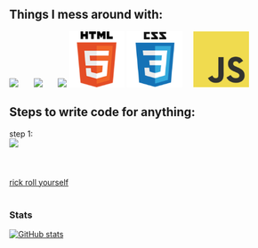 ## Things I mess around with:  

<img height="100" src="https://upload.wikimedia.org/wikipedia/en/thumb/3/30/Java_programming_language_logo.svg/120px-Java_programming_language_logo.svg.png"> &nbsp; &nbsp; &nbsp; <img height="100" src="https://upload.wikimedia.org/wikipedia/commons/thumb/1/18/ISO_C%2B%2B_Logo.svg/180px-ISO_C%2B%2B_Logo.svg.png"> &nbsp; &nbsp; &nbsp;
<img height="100" src="https://upload.wikimedia.org/wikipedia/commons/thumb/3/3c/Logo_Blender.svg/300px-Logo_Blender.svg.png">
<img height="100" src="https://raw.githubusercontent.com/github/explore/80688e429a7d4ef2fca1e82350fe8e3517d3494d/topics/html/html.png">
<img height="100" src="https://raw.githubusercontent.com/github/explore/80688e429a7d4ef2fca1e82350fe8e3517d3494d/topics/css/css.png"> &nbsp; &nbsp;
<img height="100" src="https://raw.githubusercontent.com/github/explore/80688e429a7d4ef2fca1e82350fe8e3517d3494d/topics/javascript/javascript.png">  


## Steps to write code for anything:
step 1:  
<a href = "https://stackoverflow.com/"><img height = "50" src = "https://upload.wikimedia.org/wikipedia/commons/thumb/0/02/Stack_Overflow_logo.svg/330px-Stack_Overflow_logo.svg.png"></a>  
&nbsp;  
&nbsp;  
&nbsp;  
[rick roll yourself](https://www.youtube.com/watch?v=dQw4w9WgXcQ)
<br><br>

### Stats
[![GitHub stats](https://github-readme-stats.vercel.app/api?username=username-naz&show_icons=true&bg_color=30,c920b3,e39fda&title_color=fff&text_color=fff)](https://github.com/anuraghazra/github-readme-stats)

